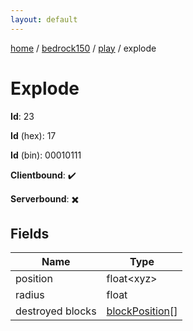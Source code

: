 ```yaml
---
layout: default
---
```


[home](/)  /  [bedrock150](/protocol/bedrock150)  /  [play](/protocol/bedrock150/play)  /  explode

# Explode

**Id**: 23

**Id** (hex): 17

**Id** (bin): 00010111

**Clientbound**: ✔️

**Serverbound**: ✖️

## Fields

Name | Type
---|---
position | float&lt;xyz&gt;
radius | float
destroyed blocks | [blockPosition](/protocol/bedrock150/types/block-position)[]

